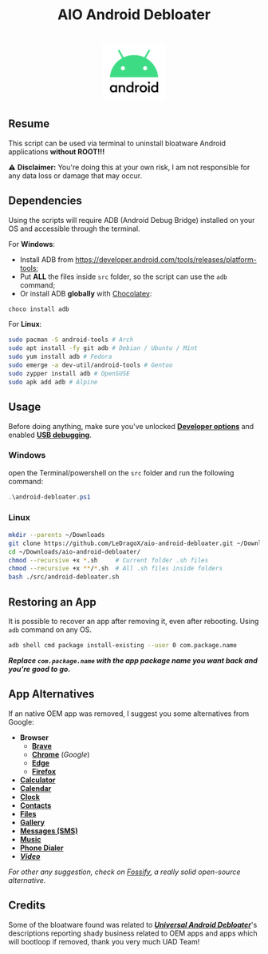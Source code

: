 <div align="center">
  <h1> AIO Android Debloater </h1>
  <h1>
    <img width=25% src="assets/android-11-logo.png">
  </h1>
</div>

## Resume

This script can be used via terminal to uninstall bloatware Android applications **without ROOT!!!**

⚠️ **Disclaimer:** You're doing this at your own risk, I am not responsible for any data loss or damage that may occur.

## Dependencies

Using the scripts will require ADB (Android Debug Bridge) installed on your OS and accessible through the terminal.

For **Windows**:

- Install ADB from <https://developer.android.com/tools/releases/platform-tools>;
- Put **ALL** the files inside `src` folder, so the script can use the `adb` command;
- Or install ADB **globally** with [Chocolatey](https://chocolatey.org/install#individual):

```ps1
choco install adb
```

For **Linux**:

```sh
sudo pacman -S android-tools # Arch
sudo apt install -fy git adb # Debian / Ubuntu / Mint
sudo yum install adb # Fedora
sudo emerge -a dev-util/android-tools # Gentoo
sudo zypper install adb # OpenSUSE
sudo apk add adb # Alpine
```

## Usage

Before doing anything, make sure you've unlocked **[Developer options](https://developer.android.com/studio/debug/dev-options#enable)** and enabled **[USB debugging](https://developer.android.com/studio/debug/dev-options#debugging)**.

### Windows

open the Terminal/powershell on the `src` folder and run the following command:

```ps1
.\android-debloater.ps1
```

### Linux

```sh
mkdir --parents ~/Downloads
git clone https://github.com/LeDragoX/aio-android-debloater.git ~/Downloads/aio-android-debloater
cd ~/Downloads/aio-android-debloater/
chmod --recursive +x *.sh     # Current folder .sh files
chmod --recursive +x **/*.sh  # All .sh files inside folders
bash ./src/android-debloater.sh
```

## Restoring an App

It is possible to recover an app after removing it, even after rebooting. Using `adb` command on any OS.

```sh
adb shell cmd package install-existing --user 0 com.package.name
```

**_Replace `com.package.name` with the app package name you want back and you're good to go._**

## App Alternatives

If an native OEM app was removed, I suggest you some alternatives from Google:

- **Browser**
  - **[Brave](https://play.google.com/store/apps/details?id=com.brave.browser)**
  - **[Chrome](https://play.google.com/store/apps/details?id=com.android.chrome)** (_Google_)
  - **[Edge](https://play.google.com/store/apps/details?id=com.microsoft.emmx)**
  - **[Firefox](https://play.google.com/store/apps/details?id=org.mozilla.firefox)**
- **[Calculator](https://play.google.com/store/apps/details?id=com.google.android.calculator)**
- **[Calendar](https://play.google.com/store/apps/details?id=com.google.android.calendar)**
- **[Clock](https://play.google.com/store/apps/details?id=com.google.android.deskclock)**
- **[Contacts](https://play.google.com/store/apps/details?id=com.google.android.contacts)**
- **[Files](https://play.google.com/store/apps/details?id=com.google.android.apps.nbu.files)**
- **[Gallery](https://play.google.com/store/apps/details?id=com.google.android.apps.photosgo)**
- **[Messages (SMS)](https://play.google.com/store/apps/details?id=com.google.android.apps.messaging)**
- **[Music](https://play.google.com/store/apps/details?id=org.fossify.musicplayer)**
- **[Phone Dialer](https://play.google.com/store/apps/details?id=com.google.android.dialer)**
- **_[Video](https://play.google.com/store/apps/details?id=org.videolan.vlc)_**

_For other any suggestion, check on [Fossify](https://play.google.com/store/apps/dev?id=7297838378654322558), a really solid open-source alternative._

## Credits

Some of the bloatware found was related to **_[Universal Android Debloater](https://github.com/0x192/universal-android-debloater)_**'s descriptions reporting shady business related to OEM apps and apps which will bootloop if removed, thank you very much UAD Team!
